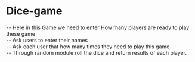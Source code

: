 # Dice-game
-- Here in this Game we need to enter How many players are ready to play these game</br>
-- Ask users to enter their names</br>
-- Ask each user that how many times they need to play this game</br>
-- Through random module roll the dice and return results of each player.</br>
